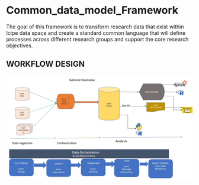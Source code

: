 # Common_data_model_Framework

The goal of this framework is to transform research data that exist within Icipe data space and create a standard common language that will define processes across different research groups and support the core research objectives.

## WORKFLOW DESIGN
![](images/Slide1.jpg)
